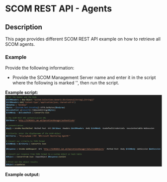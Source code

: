 # SCOM REST API - Agents


## Description
This page provides different SCOM REST API example on how to retrieve all SCOM agents.

### Example
Provide the following information:

- Provide the SCOM Management Server name and enter it in the script where the following is marked '<Your SCOM MS>', then run the script.

**Example script:**
![alt text](https://github.com/LeonLaude/SCOM/blob/master/REST%20API/Agents/SCOM_Agents.png)

**Example output:**

